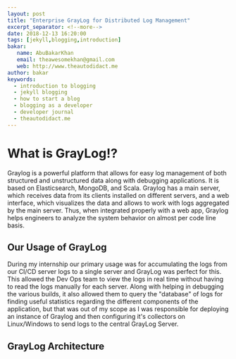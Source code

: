 ```yaml
--- 
layout: post    
title: "Enterprise GrayLog for Distributed Log Management"  
excerpt_separator: <!--more-->
date: 2018-12-13 16:20:00
tags: [jekyll,blogging,introduction]
bakar:
   name: AbuBakarKhan
   email: theawesomekhan@gmail.com
   web: http://www.theautodidact.me
author: bakar
keywords:
  - introduction to blogging
  - jekyll blogging
  - how to start a blog
  - blogging as a developer
  - developer journal
  - theautodidact.me
---    
```



# What is GrayLog!? 
Graylog is a powerful platform that allows for easy log management of both structured and unstructured data along with debugging applications. It is based on Elasticsearch, MongoDB, and Scala. Graylog has a main server, which  receives data from its clients installed on different servers, and a web interface, which visualizes the data and allows to work with logs aggregated by the main server. Thus, when integrated properly with a web app, Graylog helps engineers to analyze the system behavior on almost per code line basis.

## Our Usage of GrayLog
During my internship our primary usage was for accumulating the logs from our CI/CD server logs to a single server and GrayLog was perfect for this. This allowed the Dev Ops team to view the logs in real time without having to read the logs manually for each server. Along with helping in debugging the various builds, it also allowed them to query the "database" of logs for finding useful statistics regarding the different components of the application, but that was out of my scope as I was responsible for deploying an instance of Graylog and then configuring it's collectors on Linux/Windows to send logs to the central GrayLog Server.

## GrayLog Architecture
